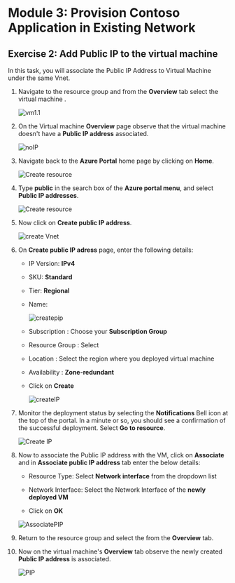 # Module 3: Provision Contoso Application in Existing Network


## Exercise  2: Add Public IP to the virtual machine


In this task, you will associate the Public IP Address to Virtual Machine under the same Vnet.

1. Navigate to the resource group **<inject key="Resource Group" enableCopy="false"/>** and from  the **Overview** tab  select the virtual machine **<inject key="VM1Name" enableCopy="false"/>**.

   ![vm1.1](https://github.com/CloudLabsAI-Azure/AIW-Azure-Network-Solutions/blob/main/media/select%20vm.png?raw=true)
   
2. On the Virtual machine **Overview** page observe that the virtual machine doesn't have a **Public IP address** associated. 

   ![noIP](https://github.com/CloudLabsAI-Azure/AIW-Azure-Network-Solutions/blob/main/media/nopip.png?raw=true)
   
3. Navigate back to the **Azure Portal** home page by clicking on **Home**.

   ![Create resource](https://github.com/CloudLabsAI-Azure/AIW-Azure-Network-Solutions/blob/main/media/gohome.png?raw=true)
     
4. Type **public** in the search box of the **Azure portal menu**, and select **Public IP addresses**.

   ![Create resource](https://github.com/CloudLabsAI-Azure/AIW-Azure-Network-Solutions/blob/main/media/pb3.png?raw=true)
     
5. Now click on **Create public IP address**.

    ![create Vnet](https://github.com/CloudLabsAI-Azure/AIW-Azure-Network-Solutions/blob/main/media/pb4.png?raw=true)
    
6. On **Create public IP adress** page, enter the following details:

   - IP Version: **IPv4**

   - SKU: **Standard**

   - Tier: **Regional**

   - Name: **<inject key="publicip" enableCopy="true"/>**

     ![createpip](https://github.com/CloudLabsAI-Azure/AIW-Azure-Network-Solutions/blob/main/media/createpip.png?raw=true)

   - Subscription : Choose your **Subscription Group**

   - Resource Group : Select **<inject key="Resource Group" enableCopy="false"/>**

   - Location : Select the region where you deployed virtual machine

   - Availability : **Zone-redundant**

   - Click on **Create**

     ![createIP](https://github.com/CloudLabsAI-Azure/AIW-Azure-Network-Solutions/blob/main/media/createpip1.png?raw=true)
   
6. Monitor the deployment status by selecting the **Notifications** Bell icon at the top of the portal. In a minute or so, you should see a confirmation of the successful deployment. Select  **Go to resource**.

    ![Create IP](https://github.com/CloudLabsAI-Azure/AIW-Azure-Network-Solutions/blob/main/media/createdpip1.png?raw=true)

7. Now to associate the Public IP address with the VM, click on **Associate** and in  **Associate public IP address** tab enter the below details:

   - Resource Type: Select **Network interface** from the dropdown list

   - Network Interface: Select the Network Interface of the **newly deployed VM**

   - Click on **OK**

   ![AssociatePIP](https://github.com/CloudLabsAI-Azure/AIW-Azure-Network-Solutions/blob/main/media/associate.png?raw=true)
   
8. Return to the resource group and select the **<inject key="VM1Name" enableCopy="false"/>** from the **Overview** tab.

9. Now on the virtual machine's **Overview** tab observe the newly created **Public IP address** is associated.

   ![PIP](https://github.com/CloudLabsAI-Azure/AIW-Azure-Network-Solutions/blob/main/media/associated.png?raw=true)
